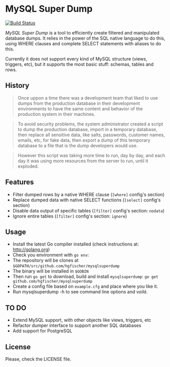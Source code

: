 # MySQL Super Dump

[![Build Status](https://travis-ci.org/hgfischer/mysqlsuperdump.svg?branch=master)](https://travis-ci.org/hgfischer/mysqlsuperdump)

*MySQL Super Dump* is a tool to efficiently create filtered and manipulated database dumps. It relies in the power
of the SQL native language to do this, using WHERE clauses and complete SELECT statements with aliases to do this.

Currently it does not support every kind of MySQL structure (views, triggers, etc), but it supports the most basic 
stuff: schemas, tables and rows.

## History

> Once uppon a time there was a development team that liked to use dumps from the
production database in their development environments to have the same content
and behavior of the production system in their machines.

> To avoid security problems, the system administrator created a script to dump
the production database, import in a temporary database, then replace all 
sensitive data, like salts, passwords, customer names, emails, etc, for fake
data, then export a dump of this temporary database to a file that is the dump
developers would use.

> However this script was taking more time to run, day by day, and each day it was
using more resources from the server to run, until it exploded.


## Features

* Filter dumped rows by a native WHERE clause (`[where]` config's section)
* Replace dumped data with native SELECT functions (`[select]` config's section)
* Disable data output of specific tables (`[filter]` config's section: `nodata`)
* Ignore entire tables (`[filter]` config's section: `ignore`)


## Usage

* Install the latest Go compiler installed (check instructions at: http://golang.org)
* Check you environment with `go env`:
 * The repository will be clones at `$GOPATH/src/github.com/hgfischer/mysqlsuperdump`
 * The binary will be installed in `$GOBIN`
* Then run `go get` to download, build and install `mysqlsuperdump`: `go get github.com/hgfischer/mysqlsuperdump`
* Create a config file based on `example.cfg` and place where you like it.
* Run mysqlsuperdump -h to see command line options and _voilá_.


## TO DO

* Extend MySQL support, with other objects like views, triggers, etc
* Refactor dumper interface to support another SQL databases
* Add support for PostgreSQL


## License

Please, check the LICENSE file.
